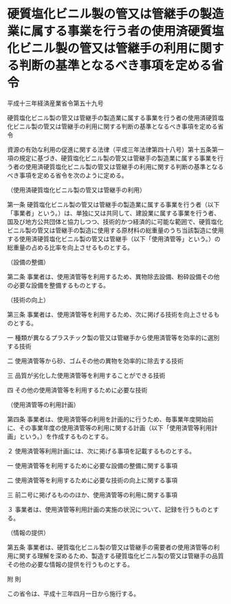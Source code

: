# 硬質塩化ビニル製の管又は管継手の製造業に属する事業を行う者の使用済硬質塩化ビニル製の管又は管継手の利用に関する判断の基準となるべき事項を定める省令

平成十三年経済産業省令第五十九号

硬質塩化ビニル製の管又は管継手の製造業に属する事業を行う者の使用済硬質塩化ビニル製の管又は管継手の利用に関する判断の基準となるべき事項を定める省令

資源の有効な利用の促進に関する法律（平成三年法律第四十八号）第十五条第一項の規定に基づき、硬質塩化ビニル製の管又は管継手の製造業に属する事業を行う者の使用済硬質塩化ビニル製の管又は管継手の利用に関する判断の基準となるべき事項を定める省令を次のように定める。

（使用済硬質塩化ビニル製の管又は管継手の利用）

第一条 硬質塩化ビニル製の管又は管継手の製造業に属する事業を行う者（以下「事業者」という。）は、単独に又は共同して、建設業に属する事業を行う者、国及び地方公共団体と協力しつつ、技術的かつ経済的に可能な範囲で、硬質塩化ビニル製の管又は管継手の製造に使用する原材料の総重量のうち当該製造に使用する使用済硬質塩化ビニル製の管又は管継手（以下「使用済管等」という。）の総重量の占める比率を向上させるものとする。

（設備の整備）

第二条 事業者は、使用済管等を利用するため、異物除去設備、粉砕設備その他の必要な設備を整備するものとする。

（技術の向上）

第三条 事業者は、使用済管等を利用するため、次に掲げる技術を向上させるものとする。

一 種類が異なるプラスチック製の管又は管継手から使用済管等を効率的に選別する技術

二 使用済管等から砂、ゴムその他の異物を効率的に除去する技術

三 品質が劣化した使用済管等を利用することができる技術

四 その他の使用済管等を利用するために必要な技術

（使用済管等の利用計画）

第四条 事業者は、使用済管等の利用を計画的に行うため、毎事業年度開始前に、その事業年度の使用済管等の利用に関する計画（以下「使用済管等利用計画」という。）を作成するものとする。

２ 使用済管等利用計画には、次に掲げる事項を記載するものとする。

一 使用済管等を利用するために必要な設備の整備に関する事項

二 使用済管等を利用するために必要な技術の向上に関する事項

三 前二号に掲げるもののほか、使用済管等の利用に関する事項

３ 事業者は、使用済管等利用計画の実施の状況について、記録を行うものとする。

（情報の提供）

第五条 事業者は、硬質塩化ビニル製の管又は管継手の需要者の使用済管等の利用に関する理解を深めるため、製造する硬質塩化ビニル製の管又は管継手の品質その他の必要な情報の提供を行うものとする。

附 則

この省令は、平成十三年四月一日から施行する。
